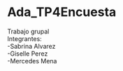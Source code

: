 # Ada_TP4Encuesta
Trabajo grupal<br>
Integrantes:<br>
-Sabrina Alvarez<br>
-Giselle Perez<br>
-Mercedes Mena
